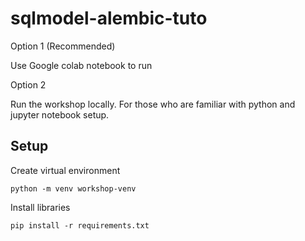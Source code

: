 # sqlmodel-alembic-tuto

Option 1 (Recommended)

Use Google colab notebook to run 

Option 2 

Run the workshop locally. For those who are familiar with python and jupyter notebook setup.

## Setup 

Create virtual environment

`python -m venv workshop-venv`

Install libraries

`pip install -r requirements.txt`


